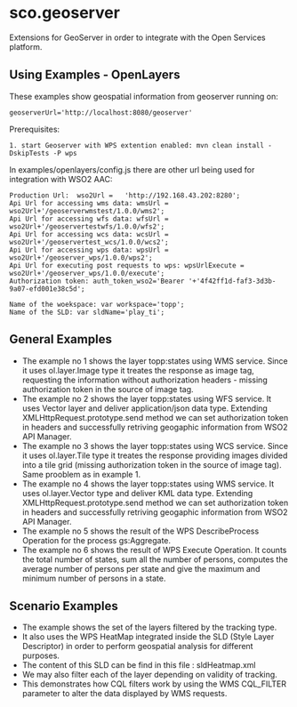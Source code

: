 # sco.geoserver
Extensions for GeoServer in order to integrate with the Open Services platform.


## Using Examples - OpenLayers

These examples show geospatial information from geoserver running on:

    geoserverUrl='http://localhost:8080/geoserver'
    
Prerequisites:

    1. start Geoserver with WPS extention enabled: mvn clean install -DskipTests -P wps
    
In examples/openlayers/config.js there are other url being used for integration with WSO2 AAC:

    Production Url:  wso2Url =   'http://192.168.43.202:8280'; 
    Api Url for accessing wms data: wmsUrl =    wso2Url+'/geoserverwmstest/1.0.0/wms2';
    Api Url for accessing wfs data: wfsUrl =    wso2Url+'/geoservertestwfs/1.0.0/wfs2';
    Api Url for accessing wcs data: wcsUrl =    wso2Url+'/geoservertest_wcs/1.0.0/wcs2';
    Api Url for accessing wps data: wpsUrl =    wso2Url+'/geoserver_wps/1.0.0/wps2';
    Api Url for executing post requests to wps: wpsUrlExecute =    wso2Url+'/geoserver_wps/1.0.0/execute';
    Authorization token: auth_token_wso2='Bearer '+'4f42ff1d-faf3-3d3b-9a07-efd001e38c5d';
    
    Name of the woekspace: var workspace='topp';
    Name of the SLD: var sldName='play_ti';

## General Examples
 - The example no 1 shows the layer topp:states using WMS service. Since it uses ol.layer.Image type it treates the response as image tag, requesting the information without authorization headers - missing authorization token in the source of image tag.
 - The example no 2 shows the layer topp:states using WFS service. It uses Vector layer and deliver application/json data type. Extending XMLHttpRequest.prototype.send method we can set authorization token in headers and successfully retriving geogaphic information from WSO2 API Manager.
 - The example no 3 shows the layer topp:states using WCS service. Since it uses ol.layer.Tile type it treates the response providing images divided into a tile grid (missing authorization token in the source of image tag). Same prooblem as in example 1.
 - The example no 4 shows the layer topp:states using WMS service. It uses ol.layer.Vector type and deliver KML data type. Extending XMLHttpRequest.prototype.send method we can set authorization token in headers and successfully retriving geogaphic information from WSO2 API Manager.
 - The example no 5 shows the result of the WPS DescribeProcess Operation for the process gs:Aggregate.
 - The example no 6 shows the result of WPS Execute Operation. It counts the total number of states, sum all the number of persons, computes the average number of persons per state and give the maximum and minimum number of persons in a state.
 
 
## Scenario Examples

 - The example shows the set of the layers filtered by the tracking type.
 - It also uses the WPS HeatMap integrated inside the SLD (Style Layer Descriptor) in order to perform geospatial analysis for different purposes.
 - The content of this SLD can be find in this file : sldHeatmap.xml
 - We may also filter each of the layer depending on validity of tracking.
 - This demonstrates how CQL filters work by using the WMS CQL_FILTER  parameter to alter the data displayed by WMS requests.




